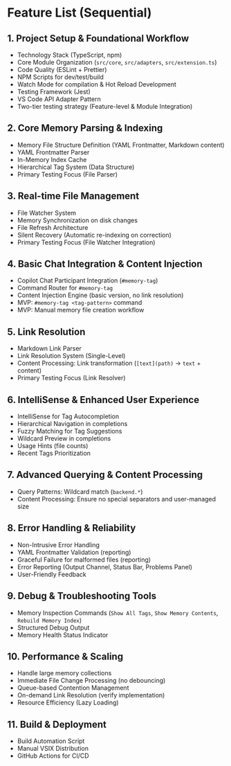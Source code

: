 # Feature List (Sequential)

## 1. Project Setup & Foundational Workflow
- Technology Stack (TypeScript, npm)
- Core Module Organization (`src/core`, `src/adapters`, `src/extension.ts`)
- Code Quality (ESLint + Prettier)
- NPM Scripts for dev/test/build
- Watch Mode for compilation & Hot Reload Development
- Testing Framework (Jest)
- VS Code API Adapter Pattern
- Two-tier testing strategy (Feature-level & Module Integration)

## 2. Core Memory Parsing & Indexing
- Memory File Structure Definition (YAML Frontmatter, Markdown content)
- YAML Frontmatter Parser
- In-Memory Index Cache
- Hierarchical Tag System (Data Structure)
- Primary Testing Focus (File Parser)

## 3. Real-time File Management
- File Watcher System
- Memory Synchronization on disk changes
- File Refresh Architecture
- Silent Recovery (Automatic re-indexing on correction)
- Primary Testing Focus (File Watcher Integration)

## 4. Basic Chat Integration & Content Injection
- Copilot Chat Participant Integration (`#memory-tag`)
- Command Router for `#memory-tag`
- Content Injection Engine (basic version, no link resolution)
- MVP: `#memory-tag <tag-pattern>` command
- MVP: Manual memory file creation workflow

## 5. Link Resolution
- Markdown Link Parser
- Link Resolution System (Single-Level)
- Content Processing: Link transformation (`[text](path)` -> `text` + content)
- Primary Testing Focus (Link Resolver)

## 6. IntelliSense & Enhanced User Experience
- IntelliSense for Tag Autocompletion
- Hierarchical Navigation in completions
- Fuzzy Matching for Tag Suggestions
- Wildcard Preview in completions
- Usage Hints (file counts)
- Recent Tags Prioritization

## 7. Advanced Querying & Content Processing
- Query Patterns: Wildcard match (`backend.*`)
- Content Processing: Ensure no special separators and user-managed size

## 8. Error Handling & Reliability
- Non-Intrusive Error Handling
- YAML Frontmatter Validation (reporting)
- Graceful Failure for malformed files (reporting)
- Error Reporting (Output Channel, Status Bar, Problems Panel)
- User-Friendly Feedback

## 9. Debug & Troubleshooting Tools
- Memory Inspection Commands (`Show All Tags`, `Show Memory Contents`, `Rebuild Memory Index`)
- Structured Debug Output
- Memory Health Status Indicator

## 10. Performance & Scaling
- Handle large memory collections
- Immediate File Change Processing (no debouncing)
- Queue-based Contention Management
- On-demand Link Resolution (verify implementation)
- Resource Efficiency (Lazy Loading)

## 11. Build & Deployment
- Build Automation Script
- Manual VSIX Distribution
- GitHub Actions for CI/CD
